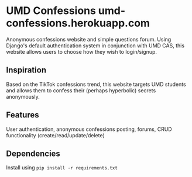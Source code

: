 # UMD Confessions umd-confessions.herokuapp.com
Anonymous confessions website and simple questions forum. Using Django's default authentication system in conjunction with UMD CAS, this website allows users to choose how they wish to login/signup.

## Inspiration
Based on the TikTok confessions trend, this website targets UMD students and allows them to confess their (perhaps hyperbolic) secrets anonymously.

## Features
User authentication, anonymous confessions posting, forums, CRUD functionality (create/read/update/delete)

## Dependencies
Install using `pip install -r requirements.txt`

